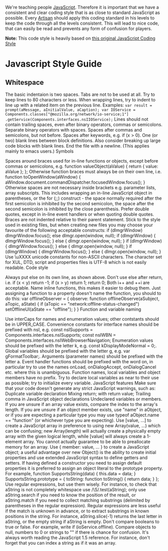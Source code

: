 We're teaching people [JavaScript](http://en.wikipedia.org/wiki/JavaScript). Therefore it is important that we have a consistent and clear coding style that is as close to standard JavaScript as possible. Every [Artisan](http://www.codecombat.com/contribute/artisan) should apply this coding standard in his levels to keep the code through all the levels consistent. This will lead to nice code, that can easily be read and prevents any form of confusion for players.

**Note:** This code style is heavily based on [this original JavaScript Coding Style](http://neil.rashbrook.org/Js.htm)

# Javascript Style Guide

## Whitespace

The basic indentaion is two spaces. Tabs are not to be used at all.
Try to keep lines to 80 characters or less. When wrapping lines, try to indent to line up with a related item on the previous line. Examples:
`var result = prompt(aMessage,
                    aInitialValue,
                    aCaption);
var IOService = Components.classes["@mozilla.org/network/io-service;1"]
                          .getService(Components.interfaces.nsIIOService);`
Lines should not contain trailing spaces, even after binary operators, commas or semicolons.
Separate binary operators with spaces.
Spaces after commas and semicolons, but not before.
Spaces after keywords, e.g. if (x > 0).
One (or two) blank lines between block definitions. Also consider breaking up large code blocks with blank lines.
End the file with a newline. (This applies mainly to emacs users.)
Symbols

Spaces around braces used for in-line functions or objects, except before commas or semicolons, e.g. function valueObject(aValue) { return { value: aValue }; };
Otherwise function braces must always be on their own line, i.e.
function toOpenWindow(aWindow)
{
  aWindow.document.commandDispatcher.focusedWindow.focus();
}
Otherwise spaces are not necessary inside brackets e.g. parameter lists, array subscripts. This includes wrapping an in-line JavaScript object in parentheses, or the for (;;) construct - the space normally required after the first semicolon is inhibited by the second semicolon, the space after the second semicolon is inhibited by the close parenthesis.
Prefer double quotes, except in in-line event handlers or when quoting double quotes.
Braces are not indented relative to their parent statement. Stick to the style used in existing files, but when creating new files you may choose your favourite of the following acceptable constructs:
if (dlmgrWindow)
  dlmgrWindow.focus();
else
  dlmgr.open(window, null);
if (dlmgrWindow) {
  dlmgrWindow.focus();
} else {
  dlmgr.open(window, null);
}
if (dlmgrWindow) {
  dlmgrWindow.focus();
}
else {
  dlmgr.open(window, null);
}
if (dlmgrWindow)
{
  dlmgrWindow.focus();
}
else
{
  dlmgr.open(window, null);
}
Use \uXXXX unicode constants for non-ASCII characters. The character set for XUL, DTD, script and properties files is UTF-8 which is not easily readable.
Code style

Always put else on its own line, as shown above.
Don't use else after return, i.e.
if (x < y)
  return -1;
if (x > y)
  return 1;
return 0;
Both i++ and ++i are acceptable.
Name inline functions, this makes it easier to debug them. Just assigning a function to a property doesn't name the function, you should to do this:
var offlineObserver = {
  observe: function offlineObserve(aSubject, aTopic, aState)
  {
    if (aTopic == "network:offline-status-changed")
      setOfflineUI(aState == "offline");
  }
}
Function and variable naming

Use interCaps for names and enumeration values; other contstants should be in UPPER_CASE.
Convenience constants for interface names should be prefixed with nsI, e.g. const nsISupports = Components.interfaces.nsISupports;
const nsIWBN = Components.interfaces.nsIWebBrowserNavigation;
Enumeration values should be prefixed with the letter k, e.g. const kDisplayModeNormal = 0;.
Global variables should be prefixed with the letter g, e.g. var gFormatToolbar;.
Arguments (parameter names) should be prefixed with the letter a.
Event handler functions should be prefixed with the word on, in particular try to use the names onLoad, onDialogAccept, onDialogCancel etc. where this is unambiguous.
Function names, local variables and object members have no prefix.
Try to declare local variables as near to their use as possible; try to initialize every variable.
JavaScript features
Make sure that your code doesn't generate any strict JavaScript warnings, such as:
Duplicate variable declaration
Mixing return; with return value;
Trailing comma in JavaScript object declarations
Undeclared variables or members.  If you are unsure if an array value exists, compare the index to the array's length. If you are unsure if an object member exists, use "name" in aObject, or if you are expecting a particular type you may use typeof aObject.name == "function" (or whichever type you are expecting).
Use [value, ...] to create a JavaScript array in preference to using new Array(value, ...) which can be confusing; new Array(length) will actually create a physically empty array with the given logical length, while [value] will always create a 1-element array. You cannot actually guarantee to be able to preallocate memory for an array.
Use { member: value, ... } to create a JavaScript object; a useful advantage over new Object() is the ability to create initial properties and use extended JavaScript syntax to define getters and setters.  If having defined a constructor you need to assign default properties it is preferred to assign an object literal to the prototype property. For example,
function SupportsString(data)
{
  this.data = data;
}
SupportsString.prototype = {
  toString: function toString()
  {
    return data;
  }
};
Use regular expressions, but use them wisely. For instance, to check that aString is not completely whitespace use /\S/.test(aString); only use aString.search if you need to know the position of the result, or aString.match if you need to collect matching substrings (delimited by parentheses in the regular expression). Regular expressions are less useful if the match is unknown in advance, or to extract substrings in known positions in the string. For instance, aString.slice(-1) returns the last letter in aString, or the empty string if aString is empty.
Don't compare booleans to true or false. For example, write if (ioService.offline). Compare objects to null, numbers to 0 or strings to "" if there is chance for confusion.
It's always worth reading the JavaScript 1.5 reference. For instance, don't forget that you can index a string as if it was an array.
